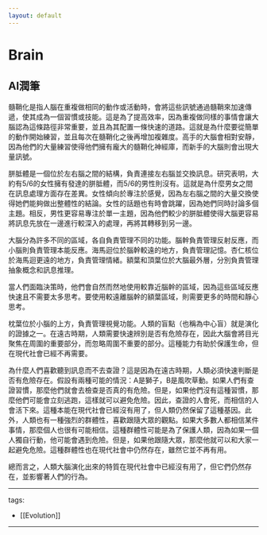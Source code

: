 ```yaml
---
layout: default
---
```

# Brain

## AI潤筆
髓鞘化是指人腦在重複做相同的動作或活動時，會將這些訊號通過髓鞘來加速傳遞，使其成為一個習慣或技能。這是為了提高效率，因為重複做同樣的事情會讓大腦認為這條路徑非常重要，並且為其配置一條快速的道路。這就是為什麼要從簡單的動作開始練習，並且每次在髓鞘化之後再增加複雜度。高手的大腦會相對安靜，因為他們的大量練習使得他們擁有龐大的髓鞘化神經庫，而新手的大腦則會出現大量訊號。

胼胝體是一個位於左右腦之間的結構，負責連接左右腦並交換訊息。研究表明，大約有5/6的女性擁有發達的胼胝體，而5/6的男性則沒有。這就是為什麼男女之間在訊息處理方面存在差異。女性傾向於專注於感覺，因為左右腦之間的大量交換使得她們能夠做出整體性的結論。女性的話題也有時會跳躍，因為她們同時討論多個主題。相反，男性更容易專注於單一主題，因為他們較少的胼胝體使得大腦更容易將訊息先放在一邊進行較深入的處理，再將其轉移到另一邊。

大腦分為許多不同的區域，各自負責管理不同的功能。腦幹負責管理反射反應，而小腦則負責管理本能反應。海馬迴位於腦幹較遠的地方，負責管理記憶。杏仁核位於海馬迴更遠的地方，負責管理情緒。額葉和頂葉位於大腦最外層，分別負責管理抽象概念和訊息推理。

當人們面臨決策時，他們會自然而然地使用較靠近腦幹的區域，因為這些區域反應快速且不需要太多思考。要使用較遠離腦幹的額葉區域，則需要更多的時間和靜心思考。

枕葉位於小腦的上方，負責管理視覺功能。人類的盲點（也稱為中心盲）就是演化的證據之一。在遠古時期，人類需要快速辨別是否有危險存在，因此大腦會將目光聚焦在周圍的重要部分，而忽略周圍不重要的部分。這種能力有助於保護生命，但在現代社會已經不再需要。

為什麼人們喜歡聽到訊息而不去查證？這是因為在遠古時期，人類必須快速判斷是否有危險存在。假設有兩種可能的情況：A是獅子，B是風吹草動。如果人們有查證習慣，那麼他們就會去檢查是否真的有危險。但是，如果他們沒有這種習慣，那麼他們可能會立刻逃跑，這樣就可以避免危險。因此，查證的人會死，而相信的人會活下來。這種本能在現代社會已經沒有用了，但人類仍然保留了這種基因。此外，人類也有一種強烈的群體性，喜歡跟隨大眾的觀點。如果大多數人都相信某件事情，那麼個人也很有可能相信。這種群體性可能是為了保護人類，因為如果一個人獨自行動，他可能會遇到危險。但是，如果他跟隨大眾，那麼他就可以和大家一起避免危險。這種群體性也在現代社會中仍然存在，雖然它並不再有用。

總而言之，人類大腦演化出來的特質在現代社會中已經沒有用了，但它們仍然存在，並影響著人們的行為。


---
tags:
  - [[Evolution]]
  
---
